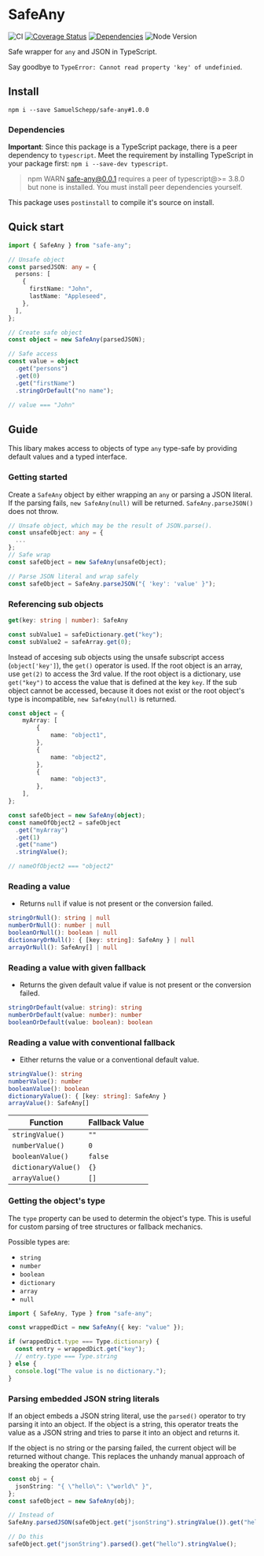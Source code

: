 # SafeAny

![CI](https://github.com/SamuelSchepp/safe-any/workflows/CI/badge.svg)
[![Coverage Status](https://coveralls.io/repos/github/SamuelSchepp/safe-any/badge.svg?branch=master)](https://coveralls.io/github/SamuelSchepp/safe-any?branch=master)
[![Dependencies](https://david-dm.org/SamuelSchepp/safe-any.svg)](https://david-dm.org/)
![Node Version](https://img.shields.io/badge/node-%3E=%208.11-brightgreen.svg)

Safe wrapper for ```any``` and JSON in TypeScript.

Say goodbye to `TypeError: Cannot read property 'key' of undefinied`.

## Install

`npm i --save SamuelSchepp/safe-any#1.0.0`

### Dependencies

**Important**: Since this package is a TypeScript package, there is a peer dependency to `typescript`.
Meet the requirement by installing TypeScript in your package first: `npm i --save-dev typescript`.

> npm WARN safe-any@0.0.1 requires a peer of typescript@>= 3.8.0 but none is installed. You must install peer dependencies yourself.

This package uses `postinstall` to compile it's source on install.


## Quick start

```typescript
import { SafeAny } from "safe-any";

// Unsafe object
const parsedJSON: any = {
  persons: [
    {
      firstName: "John",
      lastName: "Appleseed",
    },
  ],
};

// Create safe object
const object = new SafeAny(parsedJSON);

// Safe access
const value = object
  .get("persons")
  .get(0)
  .get("firstName")
  .stringOrDefault("no name");

// value === "John"
```

## Guide

This libary makes access to objects of type `any` type-safe by providing default values and a typed interface.

### Getting started

Create a `SafeAny` object by either wrapping an `any` or parsing a JSON literal.
If the parsing fails, `new SafeAny(null)` will be returned.
`SafeAny.parseJSON()` does not throw.

```typescript
// Unsafe object, which may be the result of JSON.parse().
const unsafeObject: any = {
  ...
};
// Safe wrap
const safeObject = new SafeAny(unsafeObject);
```

```typescript
// Parse JSON literal and wrap safely
const safeObject = SafeAny.parseJSON("{ 'key': 'value' }");
```

### Referencing sub objects

```typescript
get(key: string | number): SafeAny
```

```typescript
const subValue1 = safeDictionary.get("key");
const subValue2 = safeArray.get(0);
```

Instead of accesing sub objects using the unsafe subscript access (`object['key']`), the `get()` operator is used.
If the root object is an array, use `get(2)` to access the 3rd value.
If the root object is a dictionary, use `get("key")` to access the value that is defined at the key `key`.
If the sub object cannot be accessed, because it does not exist or the root object's type is incompatible,
`new SafeAny(null)` is returned.

```typescript
const object = {
    myArray: [
        {
            name: "object1",
        },
        {
            name: "object2",
        },
        {
            name: "object3",
        },
    ],
};

const safeObject = new SafeAny(object);
const nameOfObject2 = safeObject
  .get("myArray")
  .get(1)
  .get("name")
  .stringValue();

// nameOfObject2 === "object2"
```

### Reading a value

- Returns `null` if value is not present or the conversion failed.

```typescript
stringOrNull(): string | null
numberOrNull(): number | null
booleanOrNull(): boolean | null
dictionaryOrNull(): { [key: string]: SafeAny } | null
arrayOrNull(): SafeAny[] | null
```

### Reading a value with given fallback

- Returns the given default value if value is not present or the conversion failed.

```typescript
stringOrDefault(value: string): string
numberOrDefault(value: number): number
booleanOrDefault(value: boolean): boolean
```

### Reading a value with conventional fallback

- Either returns the value or a conventional default value.

```typescript
stringValue(): string
numberValue(): number
booleanValue(): boolean
dictionaryValue(): { [key: string]: SafeAny }
arrayValue(): SafeAny[]
```

| Function            | Fallback Value |
|---------------------|----------------|
| `stringValue()`     | `""`           |
| `numberValue()`     | `0`            |
| `booleanValue()`    | `false`        |
| `dictionaryValue()` | `{}`           |
| `arrayValue()`      | `[]`           |

### Getting the object's type

The `type` property can be used to determin the object's type.
This is useful for custom parsing of tree structures or fallback mechanics.

Possible types are:
- `string`
- `number`
- `boolean`
- `dictionary`
- `array`
- `null`

```typescript
import { SafeAny, Type } from "safe-any";

const wrappedDict = new SafeAny({ key: "value" });

if (wrappedDict.type === Type.dictionary) {
  const entry = wrappedDict.get("key");
  // entry.type === Type.string
} else {
  console.log("The value is no dictionary.");
}
```

### Parsing embedded JSON string literals

If an object embeds a JSON string literal, use the `parsed()` operator to try parsing it into an object.
If the object is a string, this operator treats the value as a JSON string and tries to parse it into an object and returns it.

If the object is no string or the parsing failed, the current object will be returned without change.
This replaces the unhandy manual approach of breaking the operator chain.
```typescript
const obj = {
  jsonString: "{ \"hello\": \"world\" }",
};
const safeObject = new SafeAny(obj);

// Instead of
SafeAny.parsedJSON(safeObject.get("jsonString").stringValue()).get("hello").stringValue();

// Do this
safeObject.get("jsonString").parsed().get("hello").stringValue();
```
